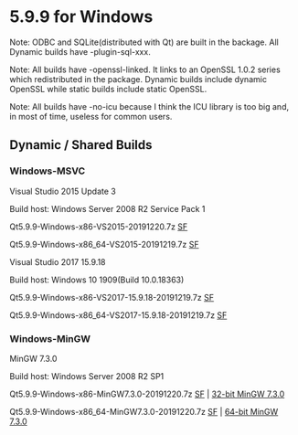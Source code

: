 # 5.9.9 for Windows

Note: ODBC and SQLite(distributed with Qt) are built in the backage. All Dynamic builds have -plugin-sql-xxx.

Note: All builds have -openssl-linked. It links to an OpenSSL 1.0.2 series which redistributed in the package. Dynamic builds include dynamic OpenSSL while static builds include static OpenSSL.

Note: All builds have -no-icu because I think the ICU library is too big and, in most of time, useless for common users.

## Dynamic / Shared Builds

### Windows-MSVC

Visual Studio 2015 Update 3

Build host: Windows Server 2008 R2 Service Pack 1

Qt5.9.9-Windows-x86-VS2015-20191220.7z [SF](https://sourceforge.net/projects/fsu0413-qtbuilds/files/Qt5.9/Windows-x86/Qt5.9.9-Windows-x86-VS2015-20191220.7z)

Qt5.9.9-Windows-x86_64-VS2015-20191219.7z [SF](https://sourceforge.net/projects/fsu0413-qtbuilds/files/Qt5.9/Windows-x86_64/Qt5.9.9-Windows-x86_64-VS2015-20191219.7z)

Visual Studio 2017 15.9.18

Build host: Windows 10 1909(Build 10.0.18363)

Qt5.9.9-Windows-x86-VS2017-15.9.18-20191219.7z [SF](https://sourceforge.net/projects/fsu0413-qtbuilds/files/Qt5.9/Windows-x86/Qt5.9.9-Windows-x86-VS2017-15.9.18-20191219.7z)

Qt5.9.9-Windows-x86_64-VS2017-15.9.18-20191219.7z [SF](https://sourceforge.net/projects/fsu0413-qtbuilds/files/Qt5.9/Windows-x86_64/Qt5.9.9-Windows-x86_64-VS2017-15.9.18-20191219.7z)

### Windows-MinGW

MinGW 7.3.0

Build host: Windows Server 2008 R2 SP1

Qt5.9.9-Windows-x86-MinGW7.3.0-20191220.7z [SF](https://sourceforge.net/projects/fsu0413-qtbuilds/files/Qt5.9/Windows-x86/Qt5.9.9-Windows-x86-MinGW7.3.0-20191220.7z) | [32-bit MinGW 7.3.0](https://sourceforge.net/projects/mingw-w64/files/Toolchains%20targetting%20Win32/Personal%20Builds/mingw-builds/7.3.0/threads-posix/dwarf/i686-7.3.0-release-posix-dwarf-rt_v5-rev0.7z)

Qt5.9.9-Windows-x86_64-MinGW7.3.0-20191220.7z [SF](https://sourceforge.net/projects/fsu0413-qtbuilds/files/Qt5.9/Windows-x86_64/Qt5.9.9-Windows-x86_64-MinGW7.3.0-20191220.7z) | [64-bit MinGW 7.3.0](https://sourceforge.net/projects/mingw-w64/files/Toolchains%20targetting%20Win64/Personal%20Builds/mingw-builds/7.3.0/threads-posix/seh/x86_64-7.3.0-release-posix-seh-rt_v5-rev0.7z)
